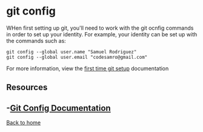 # git config
WHen first setting up git, you'll need to work with the git ocnfig commands in order to set up your identity.
For example, your identity can be set up with the commands such as:
```
git config --global user.name "Samuel Rodriguez"
git config --global user.email "codesamro@gmail.com"
```
For more information, view the [first time git setup](https://git-scm.com/book/en/v2/Getting-Started-First-Time-Git-Setup) documentation
## Resources
-[Git Config Documentation](https://git-scm.com/docs/git-config)
---
[Back to home](../README.md)